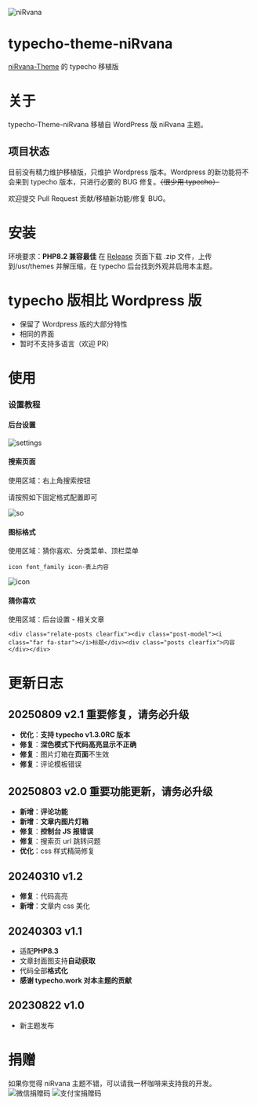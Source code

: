![niRvana](https://cdn.jsdelivr.net/gh/michaelliunsky/cdn@master/screenshot.png)

# typecho-theme-niRvana

[niRvana-Theme](https://github.com/michaelliunsky/niRvana-theme) 的 typecho 移植版

# 关于

typecho-Theme-niRvana 移植自 WordPress 版 niRvana 主题。

## 项目状态

目前没有精力维护移植版，只维护 Wordpress 版本。Wordpress 的新功能将不会来到 typecho 版本，只进行必要的 BUG 修复。~~（很少用 typecho）~~

欢迎提交 Pull Request 贡献/移植新功能/修复 BUG。

# 安装

环境要求：**PHP8.2 兼容最佳**
在 [Release](https://github.com/michaelliunsky/typecho-theme-niRvana/releases) 页面下载 .zip 文件，上传到/usr/themes 并解压缩，在 typecho 后台找到外观并启用本主题。

# typecho 版相比 Wordpress 版

- 保留了 Wordpress 版的大部分特性
- 相同的界面
- 暂时不支持多语言（欢迎 PR）

# 使用

### 设置教程

#### 后台设置

![settings](https://cdn.jsdelivr.net/gh/michaelliunsky/cdn@master/settings.png)

#### 搜索页面

使用区域：右上角搜索按钮

请按照如下固定格式配置即可

![so](https://cdn.jsdelivr.net/gh/michaelliunsky/cdn@master/so.png)

#### 图标格式

使用区域：猜你喜欢、分类菜单、顶栏菜单

    icon font_family icon-表上内容

![icon](https://cdn.jsdelivr.net/gh/michaelliunsky/cdn@master/icon.png)

#### 猜你喜欢

使用区域：后台设置 - 相关文章

    <div class="relate-posts clearfix"><div class="post-model"><i class="far fa-star"></i>标题</div><div class="posts clearfix">内容</div></div>

# 更新日志

## 20250809 v2.1 **重要修复，请务必升级**

- **优化**：**支持 typecho v1.3.0RC 版本**
- **修复**：**深色模式下代码高亮显示不正确**
- **修复**：图片灯箱在**页面**不生效
- **修复**：评论模板错误

## 20250803 v2.0 **重要功能更新，请务必升级**

- **新增**：**评论功能**
- **新增**：**文章内图片灯箱**
- **修复**：**控制台 JS 报错误**
- **修复**：搜索页 url 跳转问题
- **优化**：css 样式精简修复

## 20240310 v1.2

- **修复**：代码高亮
- **新增**：文章内 css 美化

## 20240303 v1.1

- 适配**PHP8.3**
- 文章封面图支持**自动获取**
- 代码全部**格式化**
- **感谢 typecho.work 对本主题的贡献**

## 20230822 v1.0

- 新主题发布

# 捐赠

如果你觉得 niRvana 主题不错，可以请我一杯咖啡来支持我的开发。
![微信捐赠码](https://cdn.jsdelivr.net/gh/michaelliunsky/cdn@master/wechat.jpg)
![支付宝捐赠码](https://cdn.jsdelivr.net/gh/michaelliunsky/cdn@master/alipay.jpg)
